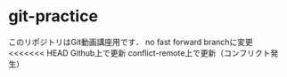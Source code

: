 # git-practice
このリポジトリはGit動画講座用です．
no fast forward branchに変更
<<<<<<< HEAD
Github上で更新
conflict-remote上で更新（コンフリクト発生）

